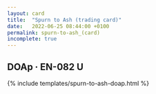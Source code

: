 ```yaml
---
layout: card
title:  "Spurn to Ash (trading card)"
date:   2022-06-25 08:44:00 +0100
permalink: spurn-to-ash_(card)
incomplete: true
---
```


## DOAp &middot; EN-082 U

{% include templates/spurn-to-ash-doap.html %}